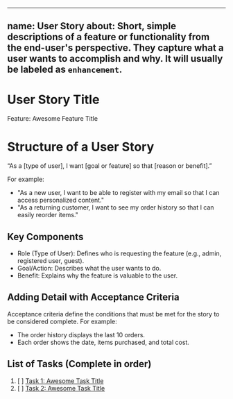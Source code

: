 
---
name: User Story
about: Short, simple descriptions of a feature or functionality from the end-user's perspective. They capture what a user wants to accomplish and why. It will usually be labeled as `enhancement`.
---

<!-- Issue title should mirror the User Story Title. -->

# User Story Title

Feature: Awesome Feature Title

# Structure of a User Story

“As a [type of user], I want [goal or feature] so that [reason or benefit].”

For example:

- "As a new user, I want to be able to register with my email so that I can access personalized content."
- "As a returning customer, I want to see my order history so that I can easily reorder items."

## Key Components
* Role (Type of User): Defines who is requesting the feature (e.g., admin, registered user, guest).
* Goal/Action: Describes what the user wants to do.
* Benefit: Explains why the feature is valuable to the user.

## Adding Detail with Acceptance Criteria
Acceptance criteria define the conditions that must be met for the story to be considered complete. For example:

- The order history displays the last 10 orders.
- Each order shows the date, items purchased, and total cost.

## List of Tasks (Complete in order)

1. [ ] [Task 1: Awesome Task Title](https://github.com/username/repository-name/issues/1)
2. [ ] [Task 2: Awesome Task Title](https://github.com/username/repository-name/issues/2)
